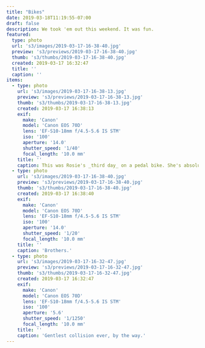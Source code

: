```yaml
---
title: "Bikes"
date: 2019-03-18T11:19:55-07:00
draft: false
description: We took 'em out this weekend. It was fun.
featured:
  type: photo
  url: 's3/images/2019-03-17-16-38-40.jpg'
  preview: 's3/previews/2019-03-17-16-38-40.jpg'
  thumb: 's3/thumbs/2019-03-17-16-38-40.jpg'
  created: 2019-03-17 16:32:47
  title: ''
  caption: ''
items:
  - type: photo
    url: 's3/images/2019-03-17-16-38-13.jpg'
    preview: 's3/previews/2019-03-17-16-38-13.jpg'
    thumb: 's3/thumbs/2019-03-17-16-38-13.jpg'
    created: 2019-03-17 16:38:13
    exif:
      make: 'Canon'
      model: 'Canon EOS 70D'
      lens: 'EF-S10-18mm f/4.5-5.6 IS STM'
      iso: '100'
      aperture: '14.0'
      shutter_speed: '1/40'
      focal_length: '10.0 mm'
    title: ''
    caption: This was Rosie's _third day_ on a pedal bike. She's absolutely crushing it. <a href="https://www.striderbikes.com/">Strider Bikes</a>, man &mdash; they totally work.
  - type: photo
    url: 's3/images/2019-03-17-16-38-40.jpg'
    preview: 's3/previews/2019-03-17-16-38-40.jpg'
    thumb: 's3/thumbs/2019-03-17-16-38-40.jpg'
    created: 2019-03-17 16:38:40
    exif:
      make: 'Canon'
      model: 'Canon EOS 70D'
      lens: 'EF-S10-18mm f/4.5-5.6 IS STM'
      iso: '100'
      aperture: '14.0'
      shutter_speed: '1/20'
      focal_length: '10.0 mm'
    title: ''
    caption: 'Brothers.'
  - type: photo
    url: 's3/images/2019-03-17-16-32-47.jpg'
    preview: 's3/previews/2019-03-17-16-32-47.jpg'
    thumb: 's3/thumbs/2019-03-17-16-32-47.jpg'
    created: 2019-03-17 16:32:47
    exif:
      make: 'Canon'
      model: 'Canon EOS 70D'
      lens: 'EF-S10-18mm f/4.5-5.6 IS STM'
      iso: '100'
      aperture: '5.6'
      shutter_speed: '1/1250'
      focal_length: '10.0 mm'
    title: ''
    caption: 'Gentlest collision ever, by the way.'
---
```

